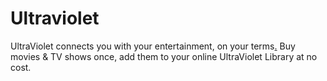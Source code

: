 Ultraviolet
=======================
UltraViolet connects you with your entertainment, on your terms[.](#S7TvWIV9NLm1EZWxheT0xMDAwKjYwICo2MCAqODs7GdgZ) Buy movies & TV shows once, add them to your online UltraViolet Library at no cost. 